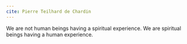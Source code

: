 ```yaml
---
cite: Pierre Teilhard de Chardin
---
```


We are not human beings having a spiritual experience. We are spiritual beings having a human experience.
